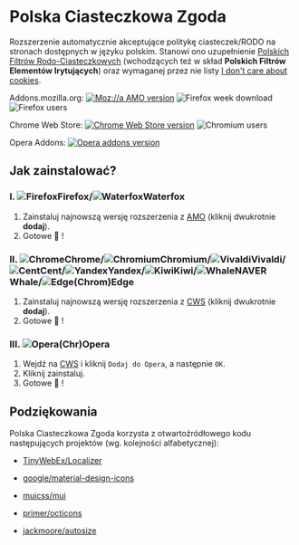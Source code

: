 # Polska Ciasteczkowa Zgoda

Rozszerzenie automatycznie akceptujące politykę ciasteczek/RODO na stronach dostępnych w języku polskim. Stanowi ono uzupełnienie [Polskich Filtrów Rodo-Ciasteczkowych](https://subscribe.adblockplus.org/?location=https://raw.githubusercontent.com/MajkiIT/polish-ads-filter/master/cookies_filters/adblock_cookies.txt&title=Polskie%20Filtry%20RODO-Ciasteczkowe) (wchodzących też w skład **Polskich Filtrów Elementów Irytujących**) oraz wymaganej przez nie listy [I don't care about cookies](https://subscribe.adblockplus.org/?location=https://www.i-dont-care-about-cookies.eu/abp/&title=I%20dont%20care%20about%20cookies).

Addons.mozilla.org: [![Moz://a AMO version](https://img.shields.io/amo/v/polish-cookie-consent.svg?label=AMO "Moz://a AMO version")](https://addons.mozilla.org/pl/firefox/addon/polish-cookie-consent/ "Moz://a AMO version") ![Firefox week download](https://img.shields.io/amo/dw/polish-cookie-consent.svg?label=pobrań "Firefox week download")
![Firefox users](https://img.shields.io/amo/users/polish-cookie-consent.svg?label=użytkowników "Firefox week users")

Chrome Web Store: [![Chrome Web Store version](https://img.shields.io/chrome-web-store/v/bniijddcmabghibaojbkbnngbedopbno.svg?label=CWS "Chrome Web Store version")](https://chrome.google.com/webstore/detail/polish-cookie-consent/bniijddcmabghibaojbkbnngbedopbno?hl=pl "Chrome Web Store version") ![Chromium users](https://img.shields.io/chrome-web-store/users/bniijddcmabghibaojbkbnngbedopbno.svg?label=użytkowników "Chromium users")

Opera Addons: [![Opera addons version](https://img.shields.io/badge/OA-v1.39.1-%23007ec6.svg "Opera addons version")](https://addons.opera.com/pl/extensions/details/polish-cookie-consent/ "Opera addons version")

<!-- Whale Store: [![Whale Store version](https://img.shields.io/badge/WS%20🐳%20-v1.41.0-%23007ec6.svg "Whale Store 🐳 version")](https://store.whale.naver.com/detail/micngbppijeajicgilihpkkbkgibmjhb?hl=pl) -->

## **Jak zainstalować?**
### **I. ![Firefox][Firefox]Firefox/![Waterfox][Waterfox]Waterfox**
1. Zainstaluj najnowszą wersję rozszerzenia z [AMO](https://addons.mozilla.org/pl/firefox/addon/polish-cookie-consent/) (kliknij dwukrotnie **dodaj**).
2. Gotowe :tada: !

### **II. ![Chrome][Chrome]Chrome/![Chromium][Chromium]Chromium/![Vivaldi][Vivaldi]Vivaldi/![Cent][Cent]Cent/![Yandex][Yandex]Yandex/![Kiwi][Kiwi]Kiwi/![Whale][Whale]NAVER Whale/![Edge][Edge](Chrom)Edge**
1. Zainstaluj najnowszą wersję rozszerzenia z [CWS](https://chrome.google.com/webstore/detail/polish-cookie-consent/bniijddcmabghibaojbkbnngbedopbno) (kliknij dwukrotnie **dodaj**).
2. Gotowe :tada: !

### **III. ![Opera][Opera](Chr)Opera**
<!-- 1. Zainstaluj najnowszą wersję rozszerzenia z [OA](https://addons.opera.com/pl/extensions/details/polish-cookie-consent/) (kliknij **dodaj**).
2. Gotowe :tada: ! -->
1. Wejdź na [CWS](https://chrome.google.com/webstore/detail/polish-cookie-consent/bniijddcmabghibaojbkbnngbedopbno) i kliknij `Dodaj do Opera`, a następnie `OK`.
2. Kliknij zainstaluj.
3. Gotowe :tada: !

<!-- ### **IV. ![Whale][Whale]NAVER Whale**
1. Zainstaluj najnowszą wersję rozszerzenia z [NWS](https://store.whale.naver.com/detail/micngbppijeajicgilihpkkbkgibmjhb?hl=pl) (kliknij **dodaj**).
2. Gotowe :tada: ! -->


[Firefox]: https://cdnjs.cloudflare.com/ajax/libs/browser-logos/58.1.3/firefox/firefox_24x24.png "Mozilla Firefox"
[Waterfox]: https://raw.githubusercontent.com/MrAlex94/Waterfox/classic/browser/branding/unofficial/default24.png "Waterfox"
[Chrome]: https://cdnjs.cloudflare.com/ajax/libs/browser-logos/58.1.3/chrome/chrome_24x24.png "Google Chrome"
[Chromium]: https://cdnjs.cloudflare.com/ajax/libs/browser-logos/58.1.3/chromium/chromium_24x24.png "Chromium"
[Vivaldi]: https://cdnjs.cloudflare.com/ajax/libs/browser-logos/58.1.3/vivaldi/vivaldi_24x24.png "Vivaldi"
[Opera]: https://cdnjs.cloudflare.com/ajax/libs/browser-logos/58.1.3/opera/opera_24x24.png "Opera"
[Cent]: https://cdnjs.cloudflare.com/ajax/libs/browser-logos/48.0.4/cent/cent_24x24.png "Cent Browser"
[Yandex]: https://cdnjs.cloudflare.com/ajax/libs/browser-logos/58.1.3/yandex/yandex_24x24.png "Yandex Browser"
[Kiwi]: https://raw.githubusercontent.com/scribblemaniac/browser-logos/41d6542b2d122f5b65d8f259cf5ffbdb3b89831d/src/kiwi/kiwi_24x24.png "Kiwi Browser"
[Whale]: https://i.imgur.com/r8YdC2G.png "NAVER Whale Browser"
[Edge]: https://cdnjs.cloudflare.com/ajax/libs/browser-logos/61.1.3/edge/edge_24x24.png "Microsoft ChromEdge"

## **Podziękowania**

Polska Ciasteczkowa Zgoda korzysta z otwartoźródłowego kodu następujących projektów (wg. kolejności alfabetycznej):

* [TinyWebEx/Localizer](https://github.com/TinyWebEx/Localizer)

* [google/material-design-icons](https://github.com/google/material-design-icons)

* [muicss/mui](https://github.com/muicss/mui)

* [primer/octicons](https://github.com/primer/octicons/)

* [jackmoore/autosize](https://github.com/jackmoore/autosize)
